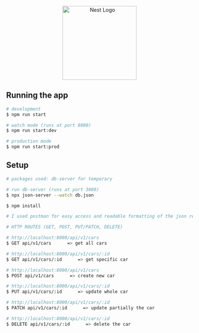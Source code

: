 <p align="center">
  <a href="http://nestjs.com/" target="blank"><img src="https://nestjs.com/img/logo-small.svg" width="200" alt="Nest Logo" /></a>
</p>


## Running the app

```bash
# development
$ npm run start

# watch mode (runs at port 8000)
$ npm run start:dev

# production mode
$ npm run start:prod
```

## Setup

```bash
# packages used: db-server for temporary

# run db-server (runs at port 3000)
$ npx json-server --watch db.json

$ npm install

# I used postman for easy access and readable formatting of the json responses

# HTTP ROUTES (GET, POST, PUT/PATCH, DELETE)

# http://localhost:8000/api/v1/cars
$ GET api/v1/cars      => get all cars

# http://localhost:8000/api/v1/cars/:id
$ GET api/v1/cars/:id      => get specific car

# http://localhost:8000/api/v1/cars
$ POST api/v1/cars      => create new car

# http://localhost:8000/api/v1/cars/:id
$ PUT api/v1/cars/:id      => update whole car

# http://localhost:8000/api/v1/cars/:id
$ PATCH api/v1/cars/:id      => update partially the car

# http://localhost:8000/api/v1/cars/:id
$ DELETE api/v1/cars/:id      => delete the car

